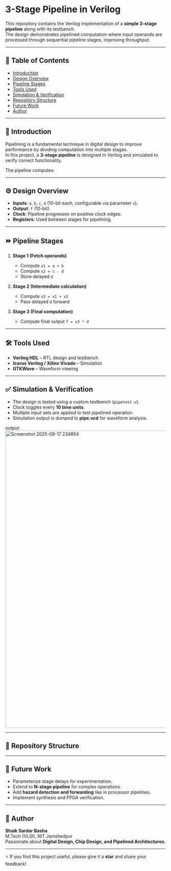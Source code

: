 # 3-Stage Pipeline in Verilog

This repository contains the Verilog implementation of a **simple 3-stage pipeline** along with its testbench.  
The design demonstrates pipelined computation where input operands are processed through sequential pipeline stages, improving throughput.

---

## 📌 Table of Contents
- [Introduction](#introduction)
- [Design Overview](#design-overview)
- [Pipeline Stages](#pipeline-stages)
- [Tools Used](#tools-used)
- [Simulation & Verification](#simulation--verification)
- [Repository Structure](#repository-structure)
- [Future Work](#future-work)
- [Author](#author)

---

## 📝 Introduction
Pipelining is a fundamental technique in digital design to improve performance by dividing computation into multiple stages.  
In this project, a **3-stage pipeline** is designed in Verilog and simulated to verify correct functionality.

The pipeline computes:

---

## ⚙️ Design Overview
- **Inputs**: `a`, `b`, `c`, `d` (10-bit each, configurable via parameter `n`).  
- **Output**: `f` (10-bit).  
- **Clock**: Pipeline progresses on positive clock edges.  
- **Registers**: Used between stages for pipelining.  

---

## ⏩ Pipeline Stages
1. **Stage 1 (Fetch operands)**  
   - Compute `x1 = a + b`  
   - Compute `x2 = c - d`  
   - Store delayed `d`  

2. **Stage 2 (Intermediate calculation)**  
   - Compute `x3 = x1 + x2`  
   - Pass delayed `d` forward  

3. **Stage 3 (Final computation)**  
   - Compute final output `f = x3 * d`  

---

## 🛠️ Tools Used
- **Verilog HDL** – RTL design and testbench  
- **Icarus Verilog / Xilinx Vivado** – Simulation  
- **GTKWave** – Waveform viewing  

---

## ✅ Simulation & Verification
- The design is tested using a custom testbench (`pipetest.v`).  
- Clock toggles every **10 time units**.  
- Multiple input sets are applied to test pipelined operation.  
- Simulation output is dumped to **pipe.vcd** for waveform analysis.  

output:
<img width="1487" height="932" alt="Screenshot 2025-09-17 234854" src="https://github.com/user-attachments/assets/dee94604-5559-4312-a114-3e6eda9a95a0" />
  

---

## 📂 Repository Structure

---

## 🚀 Future Work
- Parameterize stage delays for experimentation.  
- Extend to **N-stage pipeline** for complex operations.  
- Add **hazard detection and forwarding** like in processor pipelines.  
- Implement synthesis and FPGA verification.  

---

## 👤 Author
**Shaik Sardar Basha**  
M.Tech (VLSI), NIT Jamshedpur  
Passionate about **Digital Design, Chip Design, and Pipelined Architectures**.  

---

⭐ If you find this project useful, please give it a **star** and share your feedback!

